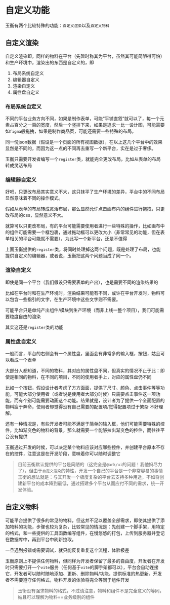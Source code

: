 # 自定义功能

  玉衡有两个比较特殊的功能：`自定义渲染`以及`自定义物料`

 ## 自定义渲染
 自定义渲染即，同样的物料在平台（先暂时称其为平台，虽然其可能简陋得可怕）和生产环境中，渲染出的东西是自定义的，即
 1. 布局系统自定义
 2. 编辑器自定义
 3. 渲染自定义
 4. 属性盘自定义

 ### 布局系统自定义
 不同的平台业务方向不同，如果是制作表单，可能“平铺直叙”就可以了，每一个元素占百分之一百的宽度，然后一个竖排下来，如果是追求一比一设计图，可能需要如`figma`般拖拽，如果是制作商品页，可能还需要一些特殊的布局。

 同一份json数据（假设是一个页面的所有视图数据），在以上这几个平台中的效果显然是不同的，而因为这一点的不同再去重写一个新平台，实在是过于奢侈。

 玉衡只需要开发者编写一个`register`类，就能完全更改布局，比如从表单的布局转成灵活布局

 ### 编辑器自定义
 好吧，只更改布局其实意义不大，这只抹平了生产环境的差异，平台中的不同布局显然意味着不同的操作模式。
 
 假如从表单的布局转成灵活布局，那么显然允许点击画布内的组件进行拖拽，只更改布局的css，显然意义不大。

 就算可以只更改布局，有的平台可能需要使用者进行一些特殊的操作，比如画布中的组件可能需要一个框包裹，通过拖动框可以更改大小（非常常见的功能，但在表单相关的平台可能就不需要），为此写一个新平台，还是不值得

 上面玉衡提供的`register`类，将同时处理掉这两个问题，既是处理了布局，也能提供自定义的编辑器，或者说，玉衡把这两个问题当成了同一个。


 ### 渲染自定义
 即使是同一个平台（我们假设只需要表单的产出），也是需要不同的渲染结果的

 比如在平台时和在生产环境时，渲染结果可能有不同，或许在平台开发时，物料可以包含一些指引的文字，在生产环境中这些文字则不需要。

 可能平台只是单纯产出组件/模块到生产环境（而非上线一整个项目），我们可能需要粒度自由的渲染

 其实这还是`register`类的功能

 ### 属性盘自定义
一般而言，平台的右侧会有一个属性盘，里面会有非常多的输入框，按钮，姑且可以看成一个表单

大部分人都知道，不同的物料，其对应的属性盘不同，但真实的情况不止于此：即使是相同的物料，在不同的项目，不同的使用者手上，对应的属性盘仍不同

比如一个按钮，假设设计者考虑了方方面面，提供了尺寸、颜色、点击事件等等功能，可能大部分使用者（或者说是使用者大部分时候）只需要点击事件这一项功能，而有个别可能需要动画这个功能。结果就是，设计者为了提供一个全面配置的物料疲于奔命，使用者却觉得没有自己需要的配置项/觉得配置项过于繁杂
不好理解。

还有一种情况是，有些开发者可能不满足于简单的输入框，他们可能需要特殊的控件，比如渐变色的物料的背景，那么就需要一个能够拉出渐变色的控件，而往往平台没有提供

玉衡通过开发的时候，可以决定某个物料应该对应哪些控件，并创建平台原本不存在的控件，注意这是在开发阶段，意味着你可以随时调整它

> 目前玉衡默认提供的平台是简陋的（这完全是`@ark/ui`的问题！我他妈尽力了），但由于`自定义渲染`的特性，开发一个自己的平台是一个非常容易的事情
> 玉衡的想法就是：与其开发一个极度复杂的平台去支持多种用途，不如将创建新平台的成本降到最低，通过搭建多个平台从而应付不同的需求，统一开发体验。
 
 ## 自定义物料
 可能平台提供了很多的常见的物料，但这并不足以覆盖全部需求，即使其提供了添加物料的功能，步骤也较为复杂，比较常见的情况是：先创建一个脚手架，用特定的格式，和一些提供的工具函数编写组件，在慢悠悠的打包，上传到服务器并登记在数据库中，再到平台中刷新拉取。

 一旦遇到报错或需要调试，就只能反复重复这个流程，体验极差

 玉衡原则上不提供任何物料，但同样为开发者保留了最多的自由度，开发者在开发时只需要打开一个`vite`服务（任何基于`vite`的脚手架都可以），平台会自动连接它，开发者可以随时随地添加、更新、删除物料/功能，提供标准的热更新。开发者不需要遵守任何格式，物料开发的体验将完全等同于组件开发

> 玉衡没有强求物料的格式，不过请注意，物料和组件不是完全意义的等同，姑且可以理解为物料==业务级别的组件




